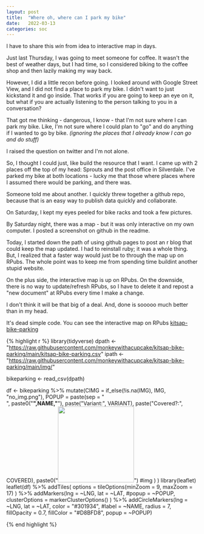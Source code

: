 ```yaml
---
layout: post
title:  "Where oh, where can I park my bike"
date:   2022-03-13
categories: soc
---
```


I have to share this *win* from idea to interactive map in days.

Just last Thursday, I was going to meet someone for coffee. It wasn't the best of weather days, but I had time, so I considered biking to the coffee shop and then lazily making my way back. 

However, I did a little recon before going. I looked around with Google Street View, and I did not find a place to park my bike. I didn't want to just kickstand it and go inside. That works if you are going to keep an eye on it, but what if you are actually listening to the person talking to you in a conversation? 

That got me thinking - dangerous, I know - that I'm not sure where I can park my bike. Like, I'm not sure where I could plan to "go" and do anything if I wanted to go by bike. _(ignoring the places that I already know I can go and do stuff)_

I raised the question on twitter and I'm not alone. 

So, I thought I could just, like build the resource that I want. I came up with 2 places off the top of my head: Sprouts and the post office in Silverdale. I've parked my bike at both locations - lucky me that those where places where I assumed there would be parking, and there was. 

Someone told me about another. I quickly threw together a github repo, because that is an easy way to publish data quickly and collaborate. 

On Saturday, I kept my eyes peeled for bike racks and took a few pictures. 

By Saturday night, there was a map - but it was only interactive on my own computer. I posted a screenshot on github in the readme. 

Today, I started down the path of using github pages to post an r blog that could keep the map updated. I had to reinstall ruby; it was a whole thing. But, I realized that a faster way would just be to through the map up on RPubs. The whole point was to keep me from spending time buildint another stupid website. 

On the plus side, the interactive map is up on RPubs. On the downside, there is no way to update/refresh RPubs, so I have to delete it and repost a "new document" at RPubs every time I make a change. 

I don't think it will be that big of a deal. And, done is sooooo much better than in my head. 

It's dead simple code. You can see the interactive map on RPubs [kitsap-bike-parking](https://rpubs.com/monkeywithacupcake/kitsap-bike-parking)

{% highlight r %}
library(tidyverse)
dpath <- "https://raw.githubusercontent.com/monkeywithacupcake/kitsap-bike-parking/main/kitsap-bike-parking.csv"
ipath <- "https://raw.githubusercontent.com/monkeywithacupcake/kitsap-bike-parking/main/img/"

bikeparking <- read_csv(dpath)

df <- bikeparking %>%
  mutate(CIMG = if_else(!is.na(IMG), IMG, "no_img.png"),
         POPUP  = paste(sep = "<br/>", 
                        paste0("<b>",NAME,"</b>"),
                        paste("Variant:", VARIANT),
                        paste("Covered?:", COVERED),
                        paste0("<img src = '", ipath, CIMG, "' width = 200>") #img
                        )
         )
library(leaflet)
leaflet(df) %>% addTiles(
  options = tileOptions(minZoom = 9, maxZoom = 17)
) %>%
  addMarkers(lng = ~LNG, lat = ~LAT, 
             #popup = ~POPUP,
             clusterOptions = markerClusterOptions()
             ) %>%
  addCircleMarkers(lng = ~LNG, lat = ~LAT, color = "#301934",
                   #label = ~NAME, 
                   radius = 7,  fillOpacity = 0.7, fillColor = "#D8BFD8",
                   popup = ~POPUP) 

{% end highlight %}